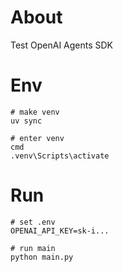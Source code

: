 # About

Test OpenAI Agents SDK


# Env

```
# make venv
uv sync

# enter venv
cmd
.venv\Scripts\activate
```

# Run

```
# set .env
OPENAI_API_KEY=sk-i...

# run main
python main.py
```